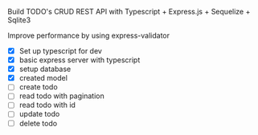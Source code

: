 Build TODO's CRUD REST API with Typescript + Express.js + Sequelize + Sqlite3

Improve performance by using express-validator

- [x] Set up typescript for dev
- [x] basic express server with typescript
- [x] setup database
- [x] created model
- [ ] create todo 
- [ ] read todo with pagination 
- [ ] read todo with id 
- [ ] update todo 
- [ ] delete todo 

